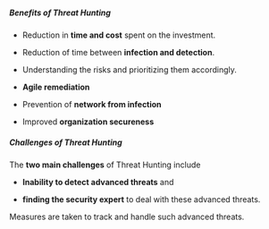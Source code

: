 ##### Benefits of Threat Hunting

-   Reduction in **time and cost** spent on the investment.
    
-   Reduction of time between **infection and detection**.
    
-   Understanding the risks and prioritizing them accordingly.
    
-   **Agile remediation**
    
-   Prevention of **network from infection**
    
-   Improved **organization secureness**

##### Challenges of Threat Hunting

The **two main challenges** of Threat Hunting include

-   **Inability to detect advanced threats** and
    
-   **finding the security expert** to deal with these advanced threats.
    

Measures are taken to track and handle such advanced threats.